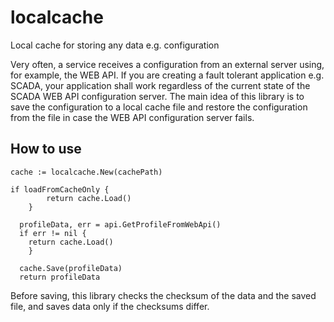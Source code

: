 # localcache
Local cache for storing any data e.g. configuration

Very often, a service receives a configuration from an external server using, for example, the WEB API.
If you are creating a fault tolerant application e.g. SCADA, your application shall work regardless of the current state of the SCADA WEB API configuration server. The main idea of this library is to save the configuration to a local cache file and restore the configuration from the file in case the WEB API configuration server fails.

## How to use

```
cache := localcache.New(cachePath)

if loadFromCacheOnly {
		return cache.Load()
	}
  
  profileData, err = api.GetProfileFromWebApi()
  if err != nil {
    return cache.Load()
	}
   
  cache.Save(profileData)
  return profileData
```
Before saving, this library checks the checksum of the data and the saved file, and saves data only if the checksums differ.
